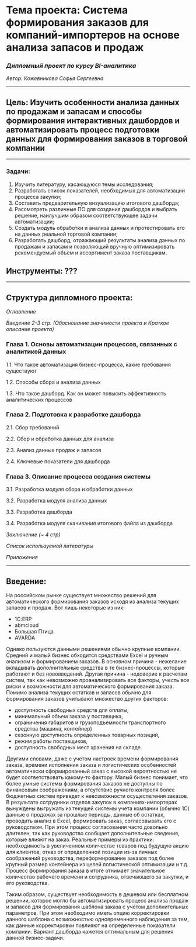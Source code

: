 # Тема проекта: Система формирования заказов для компаний-импортеров на основе анализа запасов и продаж
### *Дипломный проект по курсу BI-аналитика*
*Автор: Кожевникова Софья Сергеевна*

---
## Цель: Изучить особенности анализа данных по продажам и запасам и способы формирования интерактивных дашбордов и автоматизировать процесс подготовки данных для формирования заказов в торговой компании
---
### Задачи:

1. Изучить литературу, касающуюся темы исследования;
2. Разработать список показателей, необходимых для автоматизации процесса закупки;
3. Составить предварительную визуализацию итогового дашборда;
4. Рассмотреть различные ПО для создания дашбордов и выбрать решение, наилучшим образом соответствующее задачи автоматизации;
5. Создать модуль обработки и анализа данных и протестировать его на данных реальной торговой компании;
6. Разработать дашборд, отражающий результаты анализа данных по продажам и запасам и позволяющий вручную оптимизировать рекомендуемый объем и ассортимент заказа поставщикам.

## Инструменты: ???
---
## Структура дипломного проекта:
*Оглавление*

*Введение 2-3 стр. (Обоснование значимости проекта и Краткое описание проекта)*

### Глава 1. Основы автоматизации процессов, связанных с аналитикой данных

1.1. Что такое автоматизация бизнес-процесса, какие требования существуют

1.2. Способы сбора и анализа данных

1.3. Что такое дашборд. Как он может повысить эффективность аналитических процессов 

### Глава 2. Подготовка к разработке дашборда

2.1. Сбор требований

2.2. Сбор и обработка данных для анализа

2.3. Анализ данных продаж и запасов

2.4. Ключевые показатели для дашборда

### Глава 3. Описание процесса создания системы

3.1. Разработка модуля сбора и обработки данных

3.2. Разработка модуля анализа данных 

3.3. Разработка дашборда

3.4. Разработка модуля скачивания итогового файла из дашборда

*Заключение (~ 4 стр)*

*Список используемой литературы*

*Приложения*

---

## Введение:
На российском рынке существует множество решений для автоматического формирования заказов исходя из анализа текущих запасов и продаж. Вот лишь некоторые из них:
- 1С:ERP
- abmcloud
- Большая Птица
- AVARDA

Однако пользуются данными решениями обычно крупные компании. Средний и малый бизнес обходится средствами Excel и ручным анализом и формированием заказов. В основном причина - нежелание вкладывать дополнительные средства в те бизнес-процессы, которые работают и без нововведений. Другая причина - недоверие к расчетам систем, так как невозможно проанализировать все факторы, учесть все риски и возможности для автоматического формирования заказа. Помимо анализа текущих остатков и запасов обычно для формирования заказов учитывают множество других факторов: 
- доступность свободных средств для оплаты,
- минимальный объем заказа у поставщика,
- ограничения габаритов и грузоподъемности транспортного средства (машина, контейнер)
- сезонную доступность определенных товарных позиций,
- режим работы поставщиков,
- доступность свободных мест хранения на складе.

Другими словами, даже с учетом настроек времени формирования заказа, времени исполнения заказа и логистических особенностей автоматически сформированный заказ с высокой вероятностью не будет соответствовать какому-то фактору. Малый бизнес понимает, что более умные системы формирования заказов не доступны по финансовым соображениям, а отсутствие ручного контроля более бюджетных систем приведет к невозможности осуществления заказов. В результате сотрудники отделов закупок в компаниях-импортерах вынуждены выгружать из текущей системы учета компании (обычно 1С) данные о продажах за прошлые периоды, данные об остатках, проводить анализ в Excel, формировать заказ, согласовывать его с руководством. При этом процесс согласования часто довольно длителен, так как руководство сообщает дополнительные сведения, которые влияют на заказ. Реальные примеры из практики: необходимость в увеличенном количестве товаров под будущую акцию для клиентов, отказ от определенной позиции из-за личных соображений руководства, переформирование заказов под более крупный размер контейнера из целей логистической оптимизации и т.д. Процесс формирования заказа в итоге отнимает значительное количество рабочего времени и сотрудника, отвечающего за закупки, и его руководства.

Таким образом, существует необходимость в дешевом или бесплатном решении, которое могло бы автоматизировать процесс анализа продаж и запасов для формирования шаблона заказа с учетом дополнительных параметров. При этом необходимо иметь опцию корректировки данного шаблона с возможностью одновременного наблюдения за тем, как данные корректировки повлияют на определенные показатели компании. Вариант дашборда кажется оптимальным для решения данной бизнес-задачи.




